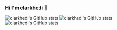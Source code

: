 ### Hi I'm clarkhedi 👋

<!--**clarkhedi/clarkhedi** is a ✨ _special_ ✨ repository because its `README.md` (this file) appears on your GitHub profile.

Here are some ideas to get you started:

- 🔭 I’m currently working on ...
- 🌱 I’m currently learning ...
- 👯 I’m looking to collaborate on ...
- 🤔 I’m looking for help with ...
- 💬 Ask me about ...
- 📫 How to reach me: ...
- 😄 Pronouns: ...
- ⚡ Fun fact: ...
-->

![clarkhedi's GitHub stats](https://github-readme-stats.vercel.app/api?username=clarkhedi&show_icons=true&theme=highcontrast)
![clarkhedi's GitHub stats](https://github-readme-stats.vercel.app/api?username=clarkhedi&repo=Python-Basic-Exercises)
![clarkhedi's GitHub stats](https://github-readme-stats.vercel.app/api?username=clarkhedi&repo=Python-Basic-Introduction)
